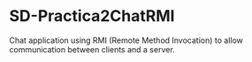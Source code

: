 # SD-Practica2ChatRMI
Chat application using RMI (Remote Method Invocation) to allow communication between clients and a server. 
